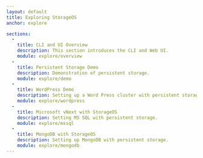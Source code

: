 ```yaml
---
layout: default
title: Exploring StorageOS
anchor: explore

sections:
  -
    title: CLI and UI Overview
    description: This section introduces the CLI and Web UI.
    module: explore/overview
  -
    title: Persistent Storage Demo
    description: Demonstration of persistent storage.
    module: explore/demo
  -
    title: WordPress Demo
    description: Setting up a Word Press cluster with persistent storage.
    module: explore/wordpress
  -
    title: Microsoft vNext with StorageOS
    description: Setting MS SQL with persistent storage.
    module: explore/mssql
  -
    title: MongoDB with StorageOS
    description: Setting up MongoDB with persistent storage.
    module: explore/mongodb
---
```

